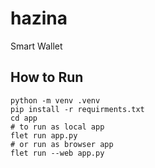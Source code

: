 # hazina
Smart Wallet

## How to Run

```
python -m venv .venv
pip install -r requirments.txt
cd app
# to run as local app
flet run app.py
# or run as browser app
flet run --web app.py
```
